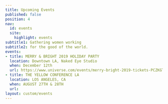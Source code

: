 ```yaml
---
title: Upcoming Events
published: false
position: 4
nav:
  id: events
  site:
    highlight: events
subtitle1: Gathering women working
subtitle2: for the good of the world.
events:
- title: MERRY & BRIGHT 2019 HOLIDAY PARTY
  location: Downtown LA, Naked Eye Studio
  when: December 12th
  url: https://www.universe.com/events/merry-bright-2019-tickets-PCZKGT/
- title: THE YELLOW CONFERENCE LA
  location: LOS ANGELES, CA
  when: AUGUST 27TH & 28TH
  url: 
layout: custom/events
---
```


